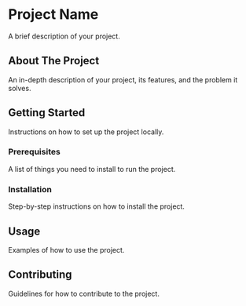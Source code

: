# Project Name

A brief description of your project.

## About The Project

An in-depth description of your project, its features, and the problem it solves.

## Getting Started

Instructions on how to set up the project locally.

### Prerequisites

A list of things you need to install to run the project.

### Installation

Step-by-step instructions on how to install the project.

## Usage

Examples of how to use the project.

## Contributing

Guidelines for how to contribute to the project.
